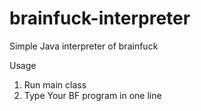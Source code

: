 # brainfuck-interpreter
Simple Java interpreter of brainfuck

Usage
1. Run main class
2. Type Your BF program in one line
